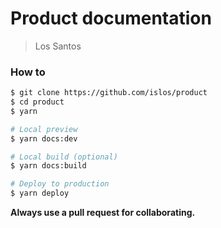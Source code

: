 # Product documentation

> Los Santos

### How to

```sh
$ git clone https://github.com/islos/product
$ cd product
$ yarn

# Local preview
$ yarn docs:dev

# Local build (optional)
$ yarn docs:build

# Deploy to production
$ yarn deploy
```

**Always use a pull request for collaborating.**